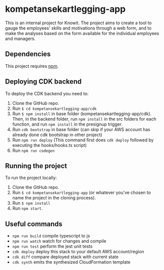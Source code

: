 # kompetansekartlegging-app

This is an internal project for Knowit. The project aims
to create a tool to gauge the employees' skills and motivations
through a web form, and to make the analyses based on the form
available for the individual employees and managers.

## Dependencies

This project requires [npm](https://www.npmjs.com/get-npm).


## Deploying CDK backend

To deploy the CDK backend you need to:
1. Clone the GitHub repo.
2. Run `$ cd kompetansekartlegging-app/cdk`
3. Run `$ npm install` in base folder (kompetansekartlegging-app/cdk). 
   Then, in the backend folder, run `npm install` in the src folders for each function, and run `npm install` in the presignup trigger.
4. Run `cdk bootstrap` in base folder (can skip if your AWS account has already done cdk bootstrap in other project)
5. Run `npm run deploy` (This command first does `cdk deploy` followed by executing the hooks/hooks.ts script)
6. Run `npm run codegen`

## Running the project

To run the project locally:

1. Clone the GitHub repo.
2. Run `$ cd kompetansekartlegging-app` (or whatever you've chosen to
   name the project in the cloning process).
3. Run `$ npm install`
6. Run `npm start`.



## Useful commands

 * `npm run build`   compile typescript to js
 * `npm run watch`   watch for changes and compile
 * `npm run test`    perform the jest unit tests
 * `cdk deploy`      deploy this stack to your default AWS account/region
 * `cdk diff`        compare deployed stack with current state
 * `cdk synth`       emits the synthesized CloudFormation template
